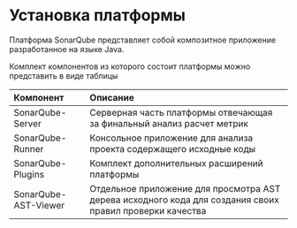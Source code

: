 # Установка платформы

Платформа SonarQube представляет собой композитное приложение разработанное на языке Java.

Комплект компонентов из которого состоит платформы можно представить в виде таблицы

| Компонент | Описание |
| :--- | :--- |
| SonarQube-Server | Серверная часть платформы отвечающая за финальный анализ расчет метрик |
| SonarQube-Runner | Консольное приложение для анализа проекта содержащего исходные коды |
| SonarQube-Plugins | Комплект дополнительных расширений платформы |
| SonarQube-AST-Viewer | Отдельное приложение для просмотра AST дерева исходного кода для создания своих правил проверки качества |



